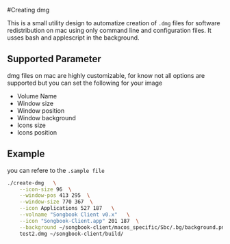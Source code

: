 #Creating dmg

This is a small utility design to automatize creation of `.dmg` files for software redistribution on mac using only command line and configuration files. It usses bash and applescript in the background.

## Supported Parameter ##

dmg files on mac are highly customizable, for know not all options are supported but you can set the following for your image

 * Volume Name
 * Window size
 * Window position 
 * Window background
 * Icons size 
 * Icons position

## Example ##
you can refere to the `.sample file`

```bash
./create-dmg   \
	--icon-size 96  \
	--window-pos 413 295  \
	--window-size 770 367  \
	--icon Applications 527 187   \
	--volname "Songbook Client v0.x"   \
	--icon "Songbook-Client.app" 201 187  \
	--background ~/songbook-client/macos_specific/Sbc/.bg/background.png  \
	test2.dmg ~/songbook-client/build/ 
```
